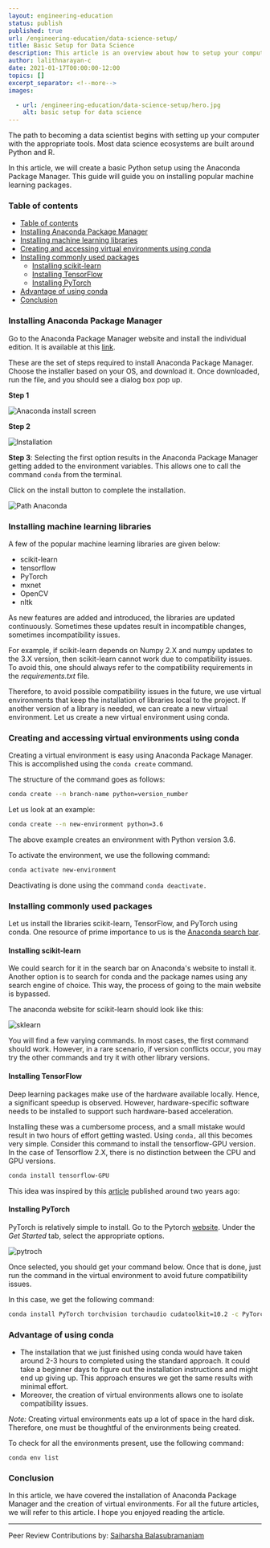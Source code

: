 ```yaml
---
layout: engineering-education
status: publish
published: true
url: /engineering-education/data-science-setup/
title: Basic Setup for Data Science
description: This article is an overview about how to setup your computer and install data science tools, by creating a basic Python setup using the Anaconda Package Manager.
author: lalithnarayan-c
date: 2021-01-17T00:00:00-12:00
topics: []
excerpt_separator: <!--more-->
images:

  - url: /engineering-education/data-science-setup/hero.jpg
    alt: basic setup for data science
---
```

The path to becoming a data scientist begins with setting up your computer with the appropriate tools. Most data science ecosystems are built around Python and R.
<!--more-->
In this article, we will create a basic Python setup using the Anaconda Package Manager. This guide will guide you on installing popular machine learning packages.   

### Table of contents
- [Table of contents](#table-of-contents)
- [Installing Anaconda Package Manager](#installing-anaconda-package-manager)
- [Installing machine learning libraries](#installing-machine-learning-libraries)
- [Creating and accessing virtual environments using conda](#creating-and-accessing-virtual-environments-using-conda)
- [Installing commonly used packages](#installing-commonly-used-packages)
  - [Installing scikit-learn](#installing-scikit-learn)
  - [Installing TensorFlow](#installing-tensorflow)
  - [Installing PyTorch](#installing-pytorch)
- [Advantage of using conda](#advantage-of-using-conda)
- [Conclusion](#conclusion)

### Installing Anaconda Package Manager
Go to the Anaconda Package Manager website and install the individual edition. It is available at this [link](https://www.anaconda.com/products/individual).

These are the set of steps required to install Anaconda Package Manager. Choose the installer based on your OS, and download it. Once downloaded, run the file, and you should see a dialog box pop up.

**Step 1**

![Anaconda install screen](/engineering-education/data-science-setup/1.png)

**Step 2**

![Installation](/engineering-education/data-science-setup/2.png)

**Step 3**: Selecting the first option results in the Anaconda Package Manager getting added to the environment variables. This allows one to call the command `conda` from the terminal.

Click on the install button to complete the installation.

![Path Anaconda](/engineering-education/data-science-setup/3.png)


### Installing machine learning libraries
A few of the popular machine learning libraries are given below:

- scikit-learn
- tensorflow
- PyTorch
- mxnet
- OpenCV
- nltk

As new features are added and introduced, the libraries are updated continuously. Sometimes these updates result in incompatible changes, sometimes incompatibility issues. 

For example, if scikit-learn depends on Numpy 2.X and numpy updates to the 3.X version, then scikit-learn cannot work due to compatibility issues. To avoid this, one should always refer to the compatibility requirements in the *requirements.txt* file.

Therefore, to avoid possible compatibility issues in the future, we use virtual environments that keep the installation of libraries local to the project. If another version of a library is needed, we can create a new virtual environment. Let us create a new virtual environment using conda.

### Creating and accessing virtual environments using conda
Creating a virtual environment is easy using Anaconda Package Manager. This is accomplished using the `conda create` command. 

The structure of the command goes as follows:
```bash
conda create --n branch-name python=version_number
```

Let us look at an example: 

```bash
conda create --n new-environment python=3.6
```

The above example creates an environment with Python version 3.6. 

To activate the environment, we use the following command:

```bash
conda activate new-environment
```

Deactivating is done using the command `conda deactivate.`

### Installing commonly used packages
Let us install the libraries scikit-learn, TensorFlow, and PyTorch using conda. One resource of prime importance to us is the [Anaconda search bar](https://anaconda.org/search). 

#### Installing scikit-learn
We could search for it in the search bar on Anaconda's website to install it. Another option is to search for conda and the package names using any search engine of choice. This way, the process of going to the main website is bypassed. 

The anaconda website for scikit-learn should look like this:

![sklearn](/engineering-education/data-science-setup/scikit-learn.png)

You will find a few varying commands. In most cases, the first command should work. However, in a rare scenario, if version conflicts occur, you may try the other commands and try it with other library versions. 

#### Installing TensorFlow
Deep learning packages make use of the hardware available locally. Hence, a significant speedup is observed. However, hardware-specific software needs to be installed to support such hardware-based acceleration. 

Installing these was a cumbersome process, and a small mistake would result in two hours of effort getting wasted. Using `conda,` all this becomes very simple. Consider this command to install the tensorflow-GPU version. In the case of Tensorflow 2.X, there is no distinction between the CPU and GPU versions. 

```bash
conda install tensorflow-GPU
```

This idea was inspired by this [article](https://towardsdatascience.com/tensorflow-gpu-installation-made-easy-use-conda-instead-of-pip-52e5249374bc) published around two years ago:

#### Installing PyTorch
PyTorch is relatively simple to install. Go to the Pytorch [website](https://pytorch.org/get-started/locally/). Under the *Get Started* tab, select the appropriate options. 

![pytroch](/engineering-education/data-science-setup/pytorch.png)

Once selected, you should get your command below. Once that is done, just run the command in the virtual environment to avoid future compatibility issues.

In this case, we get the following command:
```bash
conda install PyTorch torchvision torchaudio cudatoolkit=10.2 -c PyTorch
```

### Advantage of using conda 
- The installation that we just finished using conda would have taken around 2-3 hours to completed using the standard approach. It could take a beginner days to figure out the installation instructions and might end up giving up. This approach ensures we get the same results with minimal effort. 
- Moreover, the creation of virtual environments allows one to isolate compatibility issues.

*Note:* Creating virtual environments eats up a lot of space in the hard disk. Therefore, one must be thoughtful of the environments being created. 

To check for all the environments present, use the following command:

`conda env list` 

### Conclusion
In this article, we have covered the installation of Anaconda Package Manager and the creation of virtual environments. For all the future articles, we will refer to this article. I hope you enjoyed reading the article. 

---
Peer Review Contributions by: [Saiharsha Balasubramaniam](/engineering-education/authors/saiharsha-balasubramaniam/)